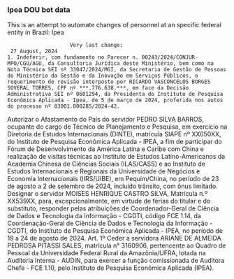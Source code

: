  ### Ipea DOU bot data
 This is an attempt to automate changes of personnel at an specific federal entity in Brazil: Ipea
 
                        Very last change: 
 	 27 August, 2024
	1. Indeferir, com fundamento no Parecer n. 00243/2024/CONJUR-MPO/CGU/AGU, da Consultoria Jurídica deste Ministério, bem como na Nota Técnica SEI nº 33047/2024/MGI, da Secretaria de Gestão de Pessoas do Ministério da Gestão e da Inovação em Serviços Públicos, o requerimento de revisão interposto por RICARDO VASCONCELOS BORGES SOVERAL TORRES, CPF nº ***.776.638.***, em face da Decisão Administrativa SEI nº 0601294, da Presidenta do Instituto de Pesquisa Econômica Aplicada - Ipea, de 5 de março de 2024, proferida nos autos do processo nº 03001.000285/2024-42.
Autorizar o Afastamento do País do servidor PEDRO SILVA BARROS, ocupante do cargo de Técnico de Planejamento e Pesquisa, em exercício na Diretoria de Estudos Internacionais (DINTE), matrícula SIAPE nº XX050XX, do Instituto de Pesquisa Econômica Aplicada - IPEA, a fim de participar do Fórum de Desenvolvimento da América Latina e Caribe com China e realização de visitas técnicas ao Instituto de Estudos Latino-Americanos da Academia Chinesa de Ciências Sociais (ILAS/CASS) e ao Instituto de Estudos Internacionais e Regionais da Universidade de Negócios e Economia Internacionais (IIRS/UIBE), em Pequim/China, no período de 23 de agosto a 2 de setembro de 2024, incluído trânsito, com ônus limitado.
Designar o servidor MOISES HENRIQUE CASTRO SILVA, Matrícula n.º XX539XX, para, excepcionalmente, em virtude de férias do titular e do substituto, responder pelas atribuições de Coordenador-Geral de Ciência de Dados e Tecnologia da Informação - CGDTI, código FCE 1.14, da Coordenação-Geral de Ciência de Dados e Tecnologia da Informação - CGDTI, do Instituto de Pesquisa Econômica Aplicada - IPEA, no período de 19 a 24 de agosto de 2024.
Art. 1º Ceder a servidora ARIANE DE ALMEIDA PEDROSA PITASSI SALES, matrícula n° 3160906, pertencente ao Quadro de Pessoal da Universidade Federal Rural da Amazônia/UFRA, lotada na Auditoria Interna - AUDIN, para exercer a função comissionada de Auditora Chefe - FCE 1.10, pelo Instituto de Pesquisa Econômica Aplicada (IPEA).
